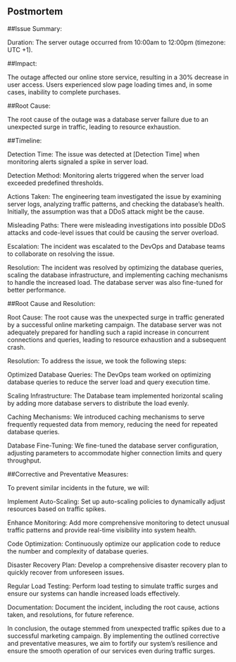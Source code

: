 ## Postmortem

##Issue Summary:

Duration: The server outage occurred from 10:00am to 12:00pm (timezone: UTC +1).

##Impact:

The outage affected our online store service, resulting in a 30% decrease in user access. Users experienced slow page loading times and, in some cases, inability to complete purchases.

##Root Cause:

The root cause of the outage was a database server failure due to an unexpected surge in traffic, leading to resource exhaustion.

##Timeline:

Detection Time: The issue was detected at [Detection Time] when monitoring alerts signaled a spike in server load.

Detection Method: Monitoring alerts triggered when the server load exceeded predefined thresholds.

Actions Taken: The engineering team investigated the issue by examining server logs, analyzing traffic patterns, and checking the database’s health. Initially, the assumption was that a DDoS attack might be the cause.

Misleading Paths: There were misleading investigations into possible DDoS attacks and code-level issues that could be causing the server overload.

Escalation: The incident was escalated to the DevOps and Database teams to collaborate on resolving the issue.

Resolution: The incident was resolved by optimizing the database queries, scaling the database infrastructure, and implementing caching mechanisms to handle the increased load. The database server was also fine-tuned for better performance.

##Root Cause and Resolution:

Root Cause: The root cause was the unexpected surge in traffic generated by a successful online marketing campaign. The database server was not adequately prepared for handling such a rapid increase in concurrent connections and queries, leading to resource exhaustion and a subsequent crash.

Resolution: To address the issue, we took the following steps:

Optimized Database Queries: The DevOps team worked on optimizing database queries to reduce the server load and query execution time.

Scaling Infrastructure: The Database team implemented horizontal scaling by adding more database servers to distribute the load evenly.

Caching Mechanisms: We introduced caching mechanisms to serve frequently requested data from memory, reducing the need for repeated database queries.

Database Fine-Tuning: We fine-tuned the database server configuration, adjusting parameters to accommodate higher connection limits and query throughput.

##Corrective and Preventative Measures:

To prevent similar incidents in the future, we will:

Implement Auto-Scaling: Set up auto-scaling policies to dynamically adjust resources based on traffic spikes.

Enhance Monitoring: Add more comprehensive monitoring to detect unusual traffic patterns and provide real-time visibility into system health.

Code Optimization: Continuously optimize our application code to reduce the number and complexity of database queries.

Disaster Recovery Plan: Develop a comprehensive disaster recovery plan to quickly recover from unforeseen issues.

Regular Load Testing: Perform load testing to simulate traffic surges and ensure our systems can handle increased loads effectively.

Documentation: Document the incident, including the root cause, actions taken, and resolutions, for future reference.

In conclusion, the outage stemmed from unexpected traffic spikes due to a successful marketing campaign. By implementing the outlined corrective and preventative measures, we aim to fortify our system’s resilience and ensure the smooth operation of our services even during traffic surges.
